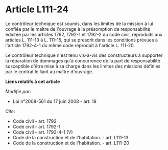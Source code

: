 # Article L111-24

Le contrôleur technique est soumis, dans les limites de la mission à lui confiée par le maître de l'ouvrage à la présomption
de responsabilité édictée par les articles 1792, 1792-1 et 1792-2 du code civil, reproduits aux articles L. 111-13 à L.
111-15, qui se prescrit dans les conditions prévues à l'article 1792-4-1 du même code reproduit à l'article L. 111-20. 

Le contrôleur technique n'est tenu vis-à-vis des constructeurs à supporter la réparation de dommages qu'à concurrence de la
part de responsabilité susceptible d'être mise à sa charge dans les limites des missions définies par le contrat le liant au
maître d'ouvrage.

**Liens relatifs à cet article**

_Modifié par_:

  - Loi n°2008-561 du 17 juin 2008 - art. 19

_Cite_:

  - Code civil - art. 1792
  - Code civil - art. 1792-1
  - Code civil - art. 1792-4-1 (V)
  - Code de la construction et de l'habitation. - art. L111-13
  - Code de la construction et de l'habitation. - art. L111-20
